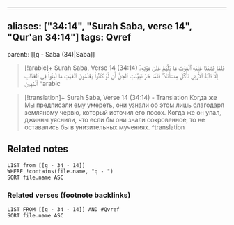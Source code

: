 
---
aliases: ["34:14", "Surah Saba, verse 14", "Qur'an 34:14"]
tags: Qvref
---

parent:: [[q - Saba (34)|Saba]]

> [!arabic]+ Surah Saba, Verse 14 (34:14)
> <span class="quran-arabic">فَلَمَّا قَضَيْنَا عَلَيْهِ ٱلْمَوْتَ مَا دَلَّهُمْ عَلَىٰ مَوْتِهِۦٓ إِلَّا دَآبَّةُ ٱلْأَرْضِ تَأْكُلُ مِنسَأَتَهُۥ ۖ فَلَمَّا خَرَّ تَبَيَّنَتِ ٱلْجِنُّ أَن لَّوْ كَانُوا۟ يَعْلَمُونَ ٱلْغَيْبَ مَا لَبِثُوا۟ فِى ٱلْعَذَابِ ٱلْمُهِينِ</span>
^arabic

> [!translation]+ Surah Saba, Verse 14 (34:14) - Translation
> Когда же Мы предписали ему умереть, они узнали об этом лишь благодаря земляному червю, который источил его посох. Когда же он упал, джинны уяснили, что если бы они знали сокровенное, то не оставались бы в унизительных мучениях.
^translation



## Related notes
```dataview
LIST from [[q - 34 - 14]]
WHERE !contains(file.name, "q - ")
SORT file.name ASC
```

### Related verses (footnote backlinks)
```dataview
LIST FROM [[q - 34 - 14]] AND #Qvref
SORT file.name ASC
```

